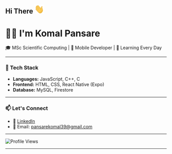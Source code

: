 <!--![Komal Banner](https://capsule-render.vercel.app/api?type=waving&color=gradient&height=200&section=header&text=%20&fontSize=50&fontColor=fff) -->
<h2> Hi There <img src="https://github.com/ABSphreak/ABSphreak/blob/master/gifs/Hi.gif" width="30px"></h2>
 
# 👩‍💻 I'm Komal Pansare
🎓 MSc Scientific Computing | <!--🌐 Web &--> 📱 Mobile Developer | 🚀 Learning Every Day

<!--   I’m a passionate MSc Scientific Computing student who loves solving problems with code.  
- 🎨 Love exploring UI/UX design  
- 🌱 Learning **DSA**  
- 💡 Interested in **Mobile Development**  
-->
---

### 🚀 Tech Stack
- **Languages:** JavaScript, C++, C 
- **Frontend:** HTML, CSS, React Native (Expo)  
- **Database:** MySQL, Firestore  

---



<!--### 📊 GitHub Stats

[![GitHub Streak](https://streak-stats.demolab.com?user=Pansarekomal039&theme=radical)](https://git.io/streak-stats)




---
-->

### 📫 Let's Connect
- 🔗 [LinkedIn](https://www.linkedin.com/in/komal-pansare-7321b3267/)
- 📧 Email: pansarekomal39@gmail.com

---

![Profile Views](https://komarev.com/ghpvc/?username=Pansarekomal039&label=Profile%20views&color=0e75b6&style=flat)

<!--
### 💡 Fun Facts
- 🌱 Currently exploring full-stack development
- ✨ Love turning ideas into real apps
- ☕ Always up for coffee & code!
-->
---
